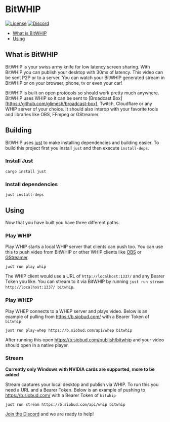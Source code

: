 # BitWHIP

[![License][license-image]][license-url]
[![Discord][discord-image]][discord-invite-url]

- [What is BitWHIP](#what-is-bitwhip)
- [Using](#using)

## What is BitWHIP

BitWHIP is your swiss army knife for low latency screen sharing. With BitWHIP you can publish your desktop with 30ms of latency.
This video can be sent P2P or to a server. You can watch your BitWHIP generated stream in BitWHIP or on your browser, phone, tv 
or even your car!

BitWHIP is built on open protocols so should work pretty much anywhere. BitWHIP uses WHIP so it can be sent to [Broadcast Box][https://github.com/glimesh/broadcast-box], 
Twitch, Cloudflare or any WHIP server of your choice. It should also interop with your favorite tools and libraries like
OBS, FFmpeg or GStreamer.

## Building
BitWHIP uses [just](https://github.com/casey/just) to make installing dependencies and building easier. To build
this project first you install `just` and then execute `install-deps`.

### Install Just
`cargo install just`

### Install dependencies
`just install-deps`

## Using
Now that you have built you have three different paths.

### Play WHIP

Play WHIP starts a local WHIP server that clients can push too. You can use this to push video from BitWHIP
or other WHIP clients like [OBS](https://obsproject.com/) or [GStreamer](https://gstreamer.freedesktop.org/).

```
just run play whip
```

The WHIP client would use a URL of `http://localhost:1337/` and any Bearer Token you like. You can stream to
it via BitWHIP by running `just run stream http://localhost:1337/ bitwhip`.


### Play WHEP

Play WHEP connects to a WHEP server and plays video. Below is an example of pulling from https://b.siobud.com/ with
a Bearer Token of `bitwhip`

```
just run play-whep https://b.siobud.com/api/whep bitwhip
```

After running this open https://b.siobud.com/publish/bitwhip and your video should open in a native player.

### Stream

**Currently only Windows with NVIDIA cards are supported, more to be added**

Stream captures your local desktop and publish via WHIP. To run this you need a URL and a Bearer Token.
Below is an example of pushing to https://b.siobud.com/ with a Bearer Token of `bitwhip`

```
just run stream https://b.siobud.com/api/whip bitwhip
```

[Join the Discord][discord-invite-url] and we are ready to help!

[license-image]: https://img.shields.io/badge/License-MIT-yellow.svg
[license-url]: https://opensource.org/licenses/MIT
[discord-image]: https://img.shields.io/discord/1162823780708651018?logo=discord
[discord-invite-url]: https://discord.gg/An5jjhNUE3
[broadcast-box-url]: https://github.com/glimesh/broadcast-box
